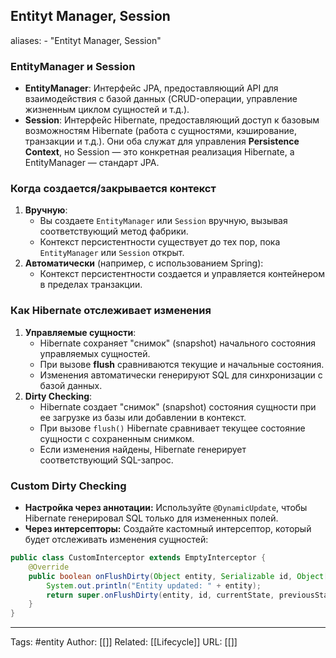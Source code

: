 ## Entityt Manager, Session
aliases: 
	- "Entityt Manager, Session"


### EntityManager и Session
- **EntityManager**: Интерфейс JPA, предоставляющий API для взаимодействия с базой данных (CRUD-операции, управление жизненным циклом сущностей и т.д.).
- **Session**: Интерфейс Hibernate, предоставляющий доступ к базовым возможностям Hibernate (работа с сущностями, кэширование, транзакции и т.д.).
Они оба служат для управления **Persistence Context**, но Session — это конкретная реализация Hibernate, а EntityManager — стандарт JPA.

### Когда создается/закрывается контекст
1. **Вручную**:
    - Вы создаете `EntityManager` или `Session` вручную, вызывая соответствующий метод фабрики.
    - Контекст персистентности существует до тех пор, пока `EntityManager` или `Session` открыт.
2. **Автоматически** (например, с использованием Spring):
    - Контекст персистентности создается и управляется контейнером в пределах транзакции.

### Как Hibernate отслеживает изменения
1. **Управляемые сущности**:
    - Hibernate сохраняет "снимок" (snapshot) начального состояния управляемых сущностей.
    - При вызове **flush** сравниваются текущие и начальные состояния.
    - Изменения автоматически генерируют SQL для синхронизации с базой данных.
2. **Dirty Checking**:
    - Hibernate создает "снимок" (snapshot) состояния сущности при ее загрузке из базы или добавлении в контекст.
	- При вызове `flush()` Hibernate сравнивает текущее состояние сущности с сохраненным снимком.
	- Если изменения найдены, Hibernate генерирует соответствующий SQL-запрос.

### Custom Dirty Checking
- **Настройка через аннотации:** Используйте `@DynamicUpdate`, чтобы Hibernate генерировал SQL только для измененных полей.
- **Через интерсепторы:** Создайте кастомный интерсептор, который будет отслеживать изменения сущностей:

```java 
public class CustomInterceptor extends EmptyInterceptor {
    @Override
    public boolean onFlushDirty(Object entity, Serializable id, Object[] currentState, Object[] previousState, String[] propertyNames, Type[] types) {
        System.out.println("Entity updated: " + entity);
        return super.onFlushDirty(entity, id, currentState, previousState, propertyNames, types);
    }
}
```


---
Tags: #entity
Author: [[]]
Related: [[Lifecycle]]
URL: [[]]